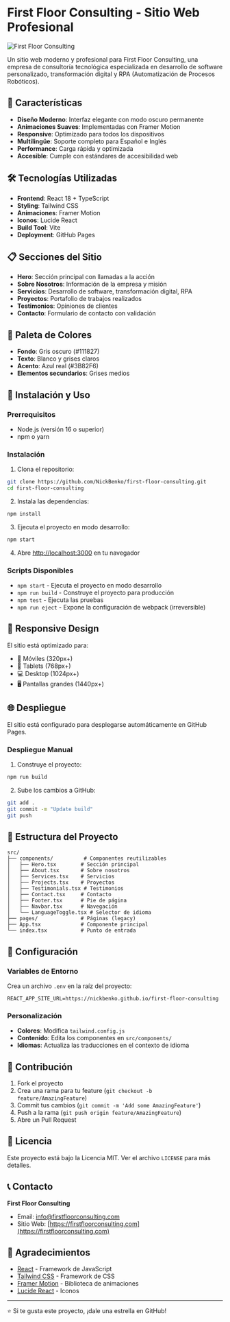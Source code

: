 # First Floor Consulting - Sitio Web Profesional

![First Floor Consulting](https://img.shields.io/badge/First%20Floor-Consulting-blue?style=for-the-badge&logo=react)

Un sitio web moderno y profesional para First Floor Consulting, una empresa de consultoría tecnológica especializada en desarrollo de software personalizado, transformación digital y RPA (Automatización de Procesos Robóticos).

## 🚀 Características

- **Diseño Moderno**: Interfaz elegante con modo oscuro permanente
- **Animaciones Suaves**: Implementadas con Framer Motion
- **Responsive**: Optimizado para todos los dispositivos
- **Multilingüe**: Soporte completo para Español e Inglés
- **Performance**: Carga rápida y optimizada
- **Accesible**: Cumple con estándares de accesibilidad web

## 🛠️ Tecnologías Utilizadas

- **Frontend**: React 18 + TypeScript
- **Styling**: Tailwind CSS
- **Animaciones**: Framer Motion
- **Iconos**: Lucide React
- **Build Tool**: Vite
- **Deployment**: GitHub Pages

## 📋 Secciones del Sitio

- **Hero**: Sección principal con llamadas a la acción
- **Sobre Nosotros**: Información de la empresa y misión
- **Servicios**: Desarrollo de software, transformación digital, RPA
- **Proyectos**: Portafolio de trabajos realizados
- **Testimonios**: Opiniones de clientes
- **Contacto**: Formulario de contacto con validación

## 🎨 Paleta de Colores

- **Fondo**: Gris oscuro (#111827)
- **Texto**: Blanco y grises claros
- **Acento**: Azul real (#3B82F6)
- **Elementos secundarios**: Grises medios

## 🚀 Instalación y Uso

### Prerrequisitos
- Node.js (versión 16 o superior)
- npm o yarn

### Instalación

1. Clona el repositorio:
```bash
git clone https://github.com/NickBenko/first-floor-consulting.git
cd first-floor-consulting
```

2. Instala las dependencias:
```bash
npm install
```

3. Ejecuta el proyecto en modo desarrollo:
```bash
npm start
```

4. Abre [http://localhost:3000](http://localhost:3000) en tu navegador

### Scripts Disponibles

- `npm start` - Ejecuta el proyecto en modo desarrollo
- `npm run build` - Construye el proyecto para producción
- `npm test` - Ejecuta las pruebas
- `npm run eject` - Expone la configuración de webpack (irreversible)

## 📱 Responsive Design

El sitio está optimizado para:
- 📱 Móviles (320px+)
- 📱 Tablets (768px+)
- 💻 Desktop (1024px+)
- 🖥️ Pantallas grandes (1440px+)

## 🌐 Despliegue

El sitio está configurado para desplegarse automáticamente en GitHub Pages.

### Despliegue Manual

1. Construye el proyecto:
```bash
npm run build
```

2. Sube los cambios a GitHub:
```bash
git add .
git commit -m "Update build"
git push
```

## 📁 Estructura del Proyecto

```
src/
├── components/          # Componentes reutilizables
│   ├── Hero.tsx        # Sección principal
│   ├── About.tsx       # Sobre nosotros
│   ├── Services.tsx    # Servicios
│   ├── Projects.tsx    # Proyectos
│   ├── Testimonials.tsx # Testimonios
│   ├── Contact.tsx     # Contacto
│   ├── Footer.tsx      # Pie de página
│   ├── Navbar.tsx      # Navegación
│   └── LanguageToggle.tsx # Selector de idioma
├── pages/              # Páginas (legacy)
├── App.tsx             # Componente principal
└── index.tsx           # Punto de entrada
```

## 🔧 Configuración

### Variables de Entorno
Crea un archivo `.env` en la raíz del proyecto:
```env
REACT_APP_SITE_URL=https://nickbenko.github.io/first-floor-consulting
```

### Personalización
- **Colores**: Modifica `tailwind.config.js`
- **Contenido**: Edita los componentes en `src/components/`
- **Idiomas**: Actualiza las traducciones en el contexto de idioma

## 🤝 Contribución

1. Fork el proyecto
2. Crea una rama para tu feature (`git checkout -b feature/AmazingFeature`)
3. Commit tus cambios (`git commit -m 'Add some AmazingFeature'`)
4. Push a la rama (`git push origin feature/AmazingFeature`)
5. Abre un Pull Request

## 📄 Licencia

Este proyecto está bajo la Licencia MIT. Ver el archivo `LICENSE` para más detalles.

## 📞 Contacto

**First Floor Consulting**
- Email: info@firstfloorconsulting.com
- Sitio Web: [https://firstfloorconsulting.com](https://firstfloorconsulting.com)

## 🙏 Agradecimientos

- [React](https://reactjs.org/) - Framework de JavaScript
- [Tailwind CSS](https://tailwindcss.com/) - Framework de CSS
- [Framer Motion](https://www.framer.com/motion/) - Biblioteca de animaciones
- [Lucide React](https://lucide.dev/) - Iconos

---

⭐ Si te gusta este proyecto, ¡dale una estrella en GitHub! 